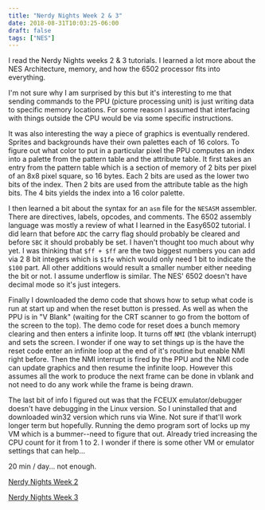 ```yaml
---
title: "Nerdy Nights Week 2 & 3"
date: 2018-08-31T10:03:25-06:00
draft: false 
tags: ["NES"]
---
```


I read the Nerdy Nights weeks 2 & 3 tutorials. I learned a lot more about
the NES Architecture, memory, and how the 6502 processor fits into everything. 

I'm not sure why I am surprised by this but it's interesting
to me that sending commands to the PPU (picture processing unit) is just writing
data to specific memory locations. For some reason I assumed that interfacing
with things outside the CPU would be via some specific instructions.

It was also interesting the way a piece of graphics is eventually rendered. 
Sprites and backgrounds have their own palettes each of 16 colors. To figure out
what color to put in a particular pixel the PPU computes an index into a palette
from the pattern table and the attribute table. It first takes an entry from 
the pattern table which is a section of memory of 2 bits per pixel of an 8x8 
pixel square, so 16 bytes. Each 2 bits are used as the lower two bits of the 
index. Then 2 bits are used from the attribute table as the high bits. The 4 
bits yields the index into a 16 color palette.

I then learned a bit about the syntax for an `asm` file for the `NESASM` 
assembler. There are directives, labels, opcodes, and comments. The 6502 
assembly language was mostly a review of what I learned in the Easy6502 
tutorial. I did learn that before `ADC` the carry flag should probably be 
cleared and before `SBC` it should probably be set. I haven't thought too much
about why yet. I was
thinking that `$ff + $ff` are the two biggest numbers you can add via 2 8 bit
integers which is `$1fe` which would only need 1 bit to indicate the `$100` 
part. All other additions would result a smaller number either needing the bit
or not. I assume underflow is similar.  The NES' 6502 doesn't have decimal 
mode so it's just integers.

Finally I downloaded the demo code that shows how to setup what code is run at 
start up and when the reset button is pressed.  As well as when the PPU is in "V Blank" 
(waiting for the CRT scanner to go from the bottom of the screen to the top).
The demo code for reset does a bunch memory clearing and then enters a infinite
loop. It turns off `NMI` (the vblank interrupt) and sets the screen. I wonder
if one way to set things up is the have the reset code enter an infinite loop
at the end of it's routine but enable NMI right before. Then the NMI interrupt
is fired by the PPU and the NMI code can update graphics and then resume the 
infinite loop. However this assumes all the work to produce the next frame can
be done in vblank and not need to do any work while the frame is being drawn.

The last bit of info I figured out was that the FCEUX emulator/debugger doesn't
have debugging in the Linux version. So I uninstalled that and downloaded win32
version which runs via Wine. Not sure if that'll work longer term but hopefully.
Running the demo program sort of locks up my VM which is a bummer--need to 
figure that out. Already tried increasing the CPU count for it from 1 to 2. I 
wonder if there is some other VM or emulator settings that can help...

20 min / day... not enough.


[Nerdy Nights Week 2](http://nintendoage.com/forum/messageview.cfm?catid=22&threadid=4291)

[Nerdy Nights Week 3](http://nintendoage.com/forum/messageview.cfm?catid=22&threadid=4440)
